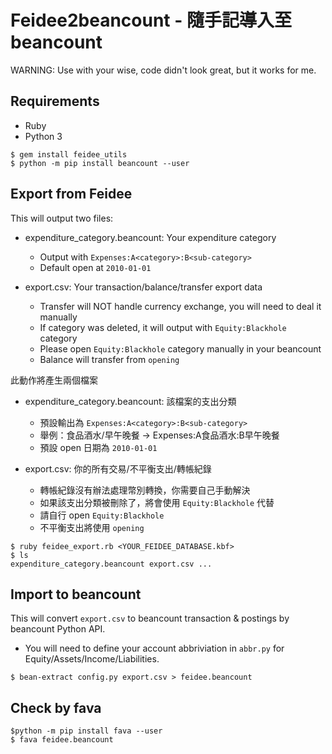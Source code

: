 Feidee2beancount - 隨手記導入至 beancount
=========================================

WARNING: Use with your wise, code didn't look great, but it works for me.


Requirements
------------

* Ruby
* Python 3

```
$ gem install feidee_utils
$ python -m pip install beancount --user
```

Export from Feidee
------------------

This will output two files:

* expenditure_category.beancount: Your expenditure category
  - Output with `Expenses:A<category>:B<sub-category>`
  - Default open at `2010-01-01`

* export.csv: Your transaction/balance/transfer export data
  - Transfer will NOT handle currency exchange, you will need to deal it manually
  - If category was deleted, it will output with `Equity:Blackhole` category
  - Please open `Equity:Blackhole` category manually in your beancount
  - Balance will transfer from `opening`

此動作將產生兩個檔案

* expenditure_category.beancount: 該檔案的支出分類
  - 預設輸出為 `Expenses:A<category>:B<sub-category>`
  - 舉例：食品酒水/早午晚餐 -> Expenses:A食品酒水:B早午晚餐
  - 預設 open 日期為 `2010-01-01`

* export.csv: 你的所有交易/不平衡支出/轉帳紀錄
  - 轉帳紀錄沒有辦法處理幣別轉換，你需要自己手動解決
  - 如果該支出分類被刪除了，將會使用 `Equity:Blackhole` 代替
  - 請自行 open `Equity:Blackhole`
  - 不平衡支出將使用 `opening`

```
$ ruby feidee_export.rb <YOUR_FEIDEE_DATABASE.kbf>
$ ls
expenditure_category.beancount export.csv ...
```

Import to beancount
-------------------

This will convert `export.csv` to beancount transaction & postings by beancount
Python API.

* You will need to define your account abbriviation in `abbr.py` for Equity/Assets/Income/Liabilities.

```
$ bean-extract config.py export.csv > feidee.beancount
```


Check by fava
-------------

```
$python -m pip install fava --user
$ fava feidee.beancount
```
